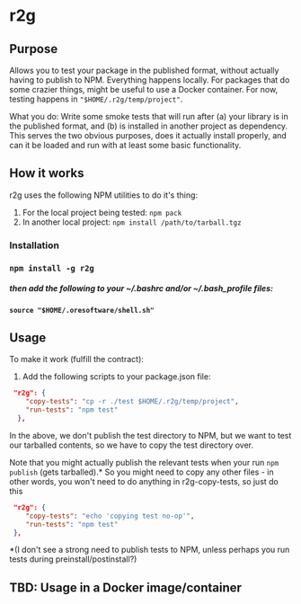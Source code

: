 

# r2g

## Purpose 

Allows you to test your package in the published format, without actually having to publish to NPM.
Everything happens locally. For packages that do some crazier things, might be useful to use a Docker container.
For now, testing happens in `"$HOME/.r2g/temp/project"`.

What you do: Write some smoke tests that will run after (a) your library is in the published format, and (b) is
installed in another project as dependency. This serves the two obvious purposes, does it actually install
properly, and can it be loaded and run with at least some basic functionality.

<p>

## How it works

r2g uses the following NPM utilities to do it's thing:

1. For the local project being tested: `npm pack`
2. In another local project: `npm install /path/to/tarball.tgz`


### Installation

### `npm install -g r2g`
##### then add the following to your ~/.bashrc and/or ~/.bash_profile files:
#### `source "$HOME/.oresoftware/shell.sh"`


## Usage

To make it work (fulfill the contract):

1. Add the following scripts to your package.json file:

```json
 "r2g": {
    "copy-tests": "cp -r ./test $HOME/.r2g/temp/project",
    "run-tests": "npm test"
  },

```
In the above, we don't publish the test directory to NPM, but we want to test our tarballed contents,
so we have to copy the test directory over.

Note that you might actually publish the relevant tests when your run `npm publish` (gets tarballed).*
So you might need to copy any other files - 
in other words, you won't need to do anything in r2g-copy-tests, so just do this


```json
 "r2g": {
    "copy-tests": "echo 'copying test no-op'",
    "run-tests": "npm test"
 },

```
 
 
\*(I don't see a strong need to publish tests to NPM, unless perhaps you run tests during preinstall/postinstall?)



## TBD: Usage in a Docker image/container
